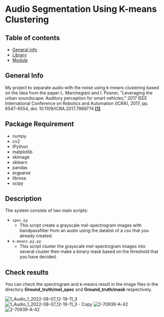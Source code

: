 # Audio Segmentation Using K-means Clustering

## Table of contents
* [General info](#general-info)
* [Library](#library)
* [Module](#modules-used)

## General Info
My project to separate audio with the noise using k-means clustering based on the idea from the paper L. Marchegiani and I. Posner, "Leveraging the urban soundscape: Auditory perception for smart vehicles," 2017 IEEE International Conference on Robotics and Automation (ICRA), 2017, pp. 6547-6554, doi: 10.1109/ICRA.2017.7989774 [**[1]**](10.1109/ICRA.2017.7989774).


## Package Requirement
- numpy
- cv2
- IPython
- matplotlib
- skimage
- sklearn
- pandas
- argparse
- librosa
- scipy

## Description
The system consists of two main scripts:
- `spec.py`
  - This script create a grayscale mel-spectrogram images with bandpassfilter from an audio using the datalist of a csv that you already created. 
- `k-means.py.py`
  - This script cluster the grayscale mel-spectrogram images into several cluster then make a binary mask based on the threshold that you have decided.

## Check results
You can check the spectrogram and k-means result in the image files in the directory **Ground_truth/mel_spec** and **Ground_truth/mask** respectively.

![1_Audio_1_2022-08-07_12-19-11_3](https://user-images.githubusercontent.com/59830001/195415245-ceb7b0a4-436c-46ea-8a9f-4e824b8d954b.png)
![1_Audio_1_2022-08-07_12-19-11_3 - Copy](https://user-images.githubusercontent.com/59830001/195415256-e46c8fd6-f76f-4bd7-98d0-ac1cba3c3211.png)
![2-70939-A-42](https://user-images.githubusercontent.com/59830001/195415930-dc58c562-d41f-48ac-a119-ae9064da96c1.png)
![2-70939-A-42](https://user-images.githubusercontent.com/59830001/195415967-7dcdcf43-75cb-4369-8709-26e193189f7e.png)




